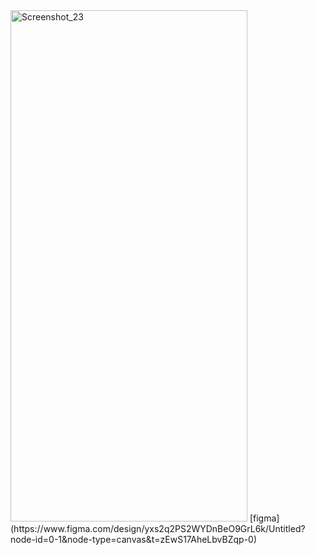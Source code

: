 <img width="379" height="818" alt="Screenshot_23" src="https://github.com/user-attachments/assets/9bc864af-ef36-45fa-b349-d0c65bce824d" />
[figma](https://www.figma.com/design/yxs2q2PS2WYDnBeO9GrL6k/Untitled?node-id=0-1&node-type=canvas&t=zEwS17AheLbvBZqp-0)
